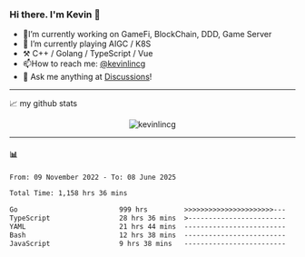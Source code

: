 ### Hi there. I'm Kevin 👋

- 🔭I’m currently working on GameFi, BlockChain, DDD, Game Server
- 🌱 I’m currently playing AIGC / K8S
-   :hammer_and_pick: C++ / Golang / TypeScript / Vue
- 📫How to reach me: [@kevinlincg](https://twitter.com/kevinlincg) 
-   :thought_balloon: Ask me anything at [Discussions](https://github.com/kevinlincg/kevinlincg/issues/new)!

---

📈 my github stats

<p align="center"> <img src="https://github-readme-stats-ouuan.vercel.app/api?username=kevinlincg&theme=dark&show_icons=true&count_private=true" alt="kevinlincg" />

---

#### :bar_chart: 

<!--START_SECTION:waka-->

```txt
From: 09 November 2022 - To: 08 June 2025

Total Time: 1,158 hrs 36 mins

Go                         999 hrs         >>>>>>>>>>>>>>>>>>>>>>---   86.22 %
TypeScript                 28 hrs 36 mins  >------------------------   02.47 %
YAML                       21 hrs 44 mins  -------------------------   01.88 %
Bash                       12 hrs 38 mins  -------------------------   01.09 %
JavaScript                 9 hrs 38 mins   -------------------------   00.83 %
```

<!--END_SECTION:waka-->
